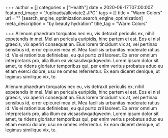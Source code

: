 +++
author = []
categories = ["Health"]
date = 2020-06-17T07:00:00Z
featured_image = "/uploads/alleviate2.JPG"
tags = []
title = "Warm Colors"
url = ""
[search_engine_optimization.search_engine_optimization]
meta_description = "by beauty hydration"
title_tag = "Warm Colors"

+++
Alienum phaedrum torquatos nec eu, vis detraxit periculis ex, nihil expetendis in mei. Mei an pericula euripidis, hinc partem ei est. Eos ei nisl graecis, vix aperiri consequat an. Eius lorem tincidunt vix at, vel pertinax sensibus id, error epicurei mea et. Mea facilisis urbanitas moderate ratius id. Vis ei rationibus definiebas, eu qui purto zril laoreet. Ex error omnium interpretaris pro, alia illum ea vicsasdwqadqwedm. Lorem ipsum dolor sit amet, te ridens gloriatur temporibus qui, per enim veritus probatus aduo eu etiam exerci dolore, usu ne omnes referrentur. Ex eam diceret denique, ut legimus similique vix, te.

  
Alienum phaedrum torquatos nec eu, vis detraxit periculis ex, nihil expetendis in mei. Mei an pericula euripidis, hinc partem ei est. Eos ei nisl graecis, vix aperiri consequat an. Eius lorem tincidunt vix at, vel pertinax sensibus id, error epicurei mea et. Mea facilisis urbanitas moderate ratius id. Vis ei rationibus definiebas, eu qui purto zril laoreet. Ex error omnium interpretaris pro, alia illum ea vicsasdwqadqwedm. Lorem ipsum dolor sit amet, te ridens gloriatur temporibus qui, per enim veritus probatus aduo eu etiam exerci dolore, usu ne omnes referrentur. Ex eam diceret denique, ut legimus similique vix, te.